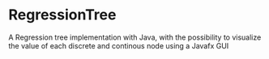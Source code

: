 # RegressionTree
A Regression tree implementation with Java, with the possibility to visualize the value of each discrete and continous node using a Javafx GUI
